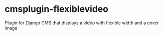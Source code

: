 cmsplugin-flexiblevideo
=======================

Plugin for Django CMS that displays a video with flexible width and a cover image
